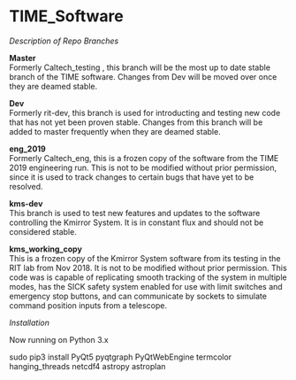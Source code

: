 # TIME_Software

*Description of Repo Branches*

**Master** <br>
  Formerly Caltech_testing , this branch will be the most up to date stable branch of the TIME software. Changes from Dev will be moved over once they are deamed stable. <br>

**Dev** <br>
  Formerly rit-dev, this branch is used for introducting and testing new code that has not yet been proven stable. Changes from this branch will be added to master frequently when they are deamed stable. <br>

**eng_2019** <br>
  Formerly Caltech_eng, this is a frozen copy of the software from the TIME 2019 engineering run. This is not to be modified without prior permission, since it is used to track changes to certain bugs that have yet to be resolved. <br>

**kms-dev** <br>
  This branch is used to test new features and updates to the software controlling the Kmirror System. It is in constant flux and should not be considered stable. <br>

**kms_working_copy** <br>
  This is a frozen copy of the Kmirror System software from its testing in the RIT lab from Nov 2018. It is not to be modified without prior permission. This code was is capable of replicating smooth tracking of the system in multiple modes, has the SICK safety system enabled for use with limit switches and emergency stop buttons, and can communicate by sockets to simulate command position inputs from a telescope. <br>

*Installation*

Now running on Python 3.x

sudo pip3 install PyQt5 pyqtgraph PyQtWebEngine termcolor hanging_threads netcdf4 astropy astroplan
